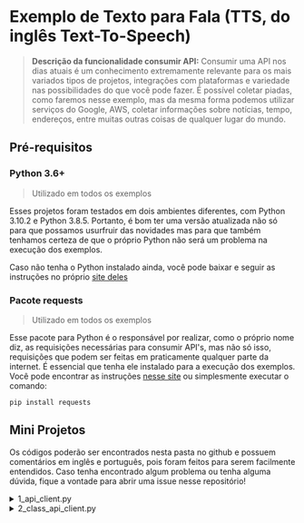 # Exemplo de Texto para Fala (TTS, do inglês Text-To-Speech)

<!--
    Colocar aqui Thumbnail com link p/ o vídeo do YouTube quando tiver.
-->

> **Descrição da funcionalidade consumir API:**
> Consumir uma API nos dias atuais é um conhecimento extremamente relevante para os mais variados tipos de projetos, integrações com plataformas e variedade nas possibilidades do que você pode fazer. É possível coletar piadas, como faremos nesse exemplo, mas da mesma forma podemos utilizar serviços do Google, AWS, coletar informações sobre notícias, tempo, endereços, entre muitas outras coisas de qualquer lugar do mundo.

## Pré-requisitos

### Python 3.6+

> Utilizado em todos os exemplos

Esses projetos foram testados em dois ambientes diferentes, com Python 3.10.2 e Python 3.8.5. Portanto, é bom ter uma versão atualizada não só para que possamos usurfruir das novidades mas para que também tenhamos certeza de que o próprio Python não será um problema na execução dos exemplos.

Caso não tenha o Python instalado ainda, você pode baixar e seguir as instruções no próprio [site deles](SiteAqui)

### Pacote requests

> Utilizado em todos os exemplos

Esse pacote para Python é o responsável por realizar, como o próprio nome diz, as requisições necessárias para consumir API's, mas não só isso, requisições que podem ser feitas em praticamente qualquer parte da internet. É essencial que tenha ele instalado para a execução dos exemplos. Você pode encontrar as instruções [nesse site](ColocarAquiSiteDoPypi) ou simplesmente executar o comando:

`pip install requests`

## Mini Projetos

Os códigos poderão ser encontrados nesta pasta no github e possuem comentários em inglês e português, pois foram feitos para serem facilmente entendidos. Caso tenha encontrado algum problema ou tenha alguma dúvida, fique a vontade para abrir uma issue nesse repositório!

<details>
<summary>1_api_client.py</summary>

Esse exemplo mostra a forma mais básica e simples de consumir uma API, que também possui uma interface simples. Por aí existem diversos tipos de API's que podem exigir alguns detalhes a mais, mas na essência, todos vão começar dessa forma. Com esse exemplo já é possível consumir boa parte das API's por aí.

```python
    # Colocar o código aqui
```

</details>

<details>
<summary>2_class_api_client.py</summary>

Esse exemplo é semelhante ao anterior, no entanto foi feito para que usuários iniciantes possam não só aprender a utilizar a tecnologia, mas também começar a se preocupar com a organização do código e como podem organizá-lo para melhorar seus projetos. A forma como está aqui não necessariamente é correta nem completa, apenas dá uma noção de POO para que o código fique melhor.

```python
    # Colocar o código aqui
```

</details>
